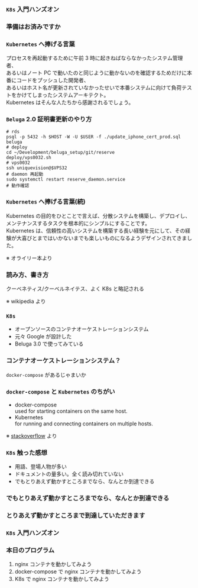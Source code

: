 ### `K8s` 入門ハンズオン



### 準備はお済みですか



### `Kubernetes` へ捧げる言葉    
プロセスを再起動するために午前 3 時に起きねばならなかったシステム管理者、   
あるいはノート PC で動いたのと同じように動かないのを確認するためだけに本番にコードをプッシュした開発者、     
あるいはホスト名が更新されていなかったせいで本番システムに向けて負荷テストをかけてしまったシステムアーキテクト。   
Kubernetes はそんな人たちから感謝されるでしょう。   



### `Beluga` 2.0 証明書更新のやり方
```
# rds
psql -p 5432 -h $HOST -W -U $USER -f ./update_iphone_cert_prod.sql beluga
# deploy
cd ~/Development/beluga_setup/git/reserve
deploy/vps0032.sh
# vps0032
ssh uniquevision@$VPS32
# daemon 再起動
sudo systemctl restart reserve_daemon.service
# 動作確認
```



### `Kubernetes` へ捧げる言葉(続)     
Kubernetes の目的をひとことで言えば、分散システムを構築し、デプロイし、メンテナンスするタスクを根本的にシンプルにすることです。    
Kubernetes は、信頼性の高いシステムを構築する長い経験を元にして、その経験が大喜びとまではいかないまでも楽しいものになるようデザインされてきました。   

※ オライリー本より



### 読み方、書き方  
クーベネティス/クーベルネイテス、よく K8s と略記される   

※ wikipedia より



### `K8s`   
* オープンソースのコンテナオーケストレーションシステム
* 元々 Google が設計した
* Beluga 3.0 で使ってみている



### コンテナオーケストレーションシステム？  
`docker-compose` があるじゃまいか



### `docker-compose` と `Kubernetes` のちがい    
* docker-compose    
used for starting containers on the same host.  
* Kubernetes    
for running and connecting containers on multiple hosts.    

※ [stackoverflow](https://stackoverflow.com/questions/47536536/whats-the-difference-between-docker-compose-and-kubernetes) より



### `K8s` 触った感想
* 用語、登場人物が多い
* ドキュメントの量多い。全く読み切れていない
* でもとりあえず動かすところまでなら、なんとか到達できる



### でもとりあえず動かすところまでなら、なんとか到達できる



### とりあえず動かすところまで到達していただきます



### `K8s` 入門ハンズオン



### 本日のプログラム
1. nginx コンテナを動かしてみよう
1. docker-compose で nginx コンテナを動かしてみよう
1. K8s で nginx コンテナを動かしてみよう
